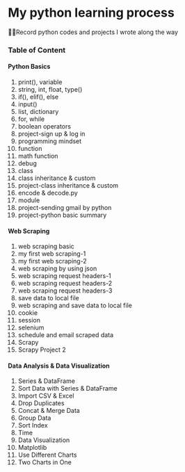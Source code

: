 # My python learning process
:woman_technologist:Record python codes and projects I wrote along the way

### Table of Content

#### Python Basics
1. print(), variable
2. string, int, float, type()
3. if(), elif(), else
4. input()
5. list, dictionary
6. for, while
7. boolean operators
8. project-sign up & log in
9. programming mindset
10. function
11. math function
12. debug
13. class
14. class inheritance & custom
15. project-class inheritance & custom
16. encode & decode.py
17. module
18. project-sending gmail by python
19. project-python basic summary

#### Web Scraping
1. web scraping basic
2. my first web scraping-1
3. my first web scraping-2
4. web scraping by using json
5. web scraping request headers-1
6. web scraping request headers-2
7. web scraping request headers-3
8. save data to local file
9. web scraping and save data to local file
10. cookie
11. session
12. selenium
13. schedule and email scraped data
14. Scrapy
15. Scrapy Project 2

#### Data Analysis & Data Visualization
1. Series & DataFrame
2. Sort Data with Series & DataFrame
3. Import CSV & Excel
4. Drop Duplicates
5. Concat & Merge Data
6. Group Data
7. Sort Index
8. Time
9. Data Visualization
10. Matplotlib
11. Use Different Charts
12. Two Charts in One
